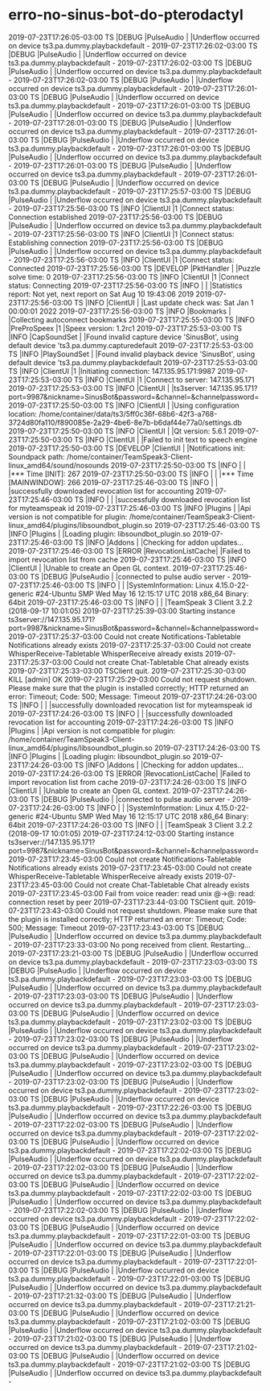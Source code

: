 # erro-no-sinus-bot-do-pterodactyl


2019-07-23T17:26:05-03:00 TS |DEBUG |PulseAudio | |Underflow occurred on device ts3.pa.dummy.playbackdefault -
2019-07-23T17:26:02-03:00 TS |DEBUG |PulseAudio | |Underflow occurred on device ts3.pa.dummy.playbackdefault -
2019-07-23T17:26:02-03:00 TS |DEBUG |PulseAudio | |Underflow occurred on device ts3.pa.dummy.playbackdefault -
2019-07-23T17:26:02-03:00 TS |DEBUG |PulseAudio | |Underflow occurred on device ts3.pa.dummy.playbackdefault -
2019-07-23T17:26:01-03:00 TS |DEBUG |PulseAudio | |Underflow occurred on device ts3.pa.dummy.playbackdefault -
2019-07-23T17:26:01-03:00 TS |DEBUG |PulseAudio | |Underflow occurred on device ts3.pa.dummy.playbackdefault -
2019-07-23T17:26:01-03:00 TS |DEBUG |PulseAudio | |Underflow occurred on device ts3.pa.dummy.playbackdefault -
2019-07-23T17:26:01-03:00 TS |DEBUG |PulseAudio | |Underflow occurred on device ts3.pa.dummy.playbackdefault -
2019-07-23T17:26:01-03:00 TS |DEBUG |PulseAudio | |Underflow occurred on device ts3.pa.dummy.playbackdefault -
2019-07-23T17:26:01-03:00 TS |DEBUG |PulseAudio | |Underflow occurred on device ts3.pa.dummy.playbackdefault -
2019-07-23T17:26:01-03:00 TS |DEBUG |PulseAudio | |Underflow occurred on device ts3.pa.dummy.playbackdefault -
2019-07-23T17:25:57-03:00 TS |DEBUG |PulseAudio | |Underflow occurred on device ts3.pa.dummy.playbackdefault -
2019-07-23T17:25:56-03:00 TS |INFO |ClientUI |1 |Connect status: Connection established
2019-07-23T17:25:56-03:00 TS |DEBUG |PulseAudio | |Underflow occurred on device ts3.pa.dummy.playbackdefault -
2019-07-23T17:25:56-03:00 TS |INFO |ClientUI |1 |Connect status: Establishing connection
2019-07-23T17:25:56-03:00 TS |DEBUG |PulseAudio | |Underflow occurred on device ts3.pa.dummy.playbackdefault -
2019-07-23T17:25:56-03:00 TS |INFO |ClientUI |1 |Connect status: Connected
2019-07-23T17:25:56-03:00 TS |DEVELOP |PktHandler | |Puzzle solve time: 0
2019-07-23T17:25:56-03:00 TS |INFO |ClientUI |1 |Connect status: Connecting
2019-07-23T17:25:56-03:00 TS |INFO | | |Statistics report: Not yet, next report on Sat Aug 10 19:43:06 2019
2019-07-23T17:25:56-03:00 TS |INFO |ClientUI | |Last update check was: Sat Jan 1 00:00:01 2022
2019-07-23T17:25:56-03:00 TS |INFO |Bookmarks | |Collecting autoconnect bookmarks
2019-07-23T17:25:55-03:00 TS |INFO |PreProSpeex |1 |Speex version: 1.2rc1
2019-07-23T17:25:53-03:00 TS |INFO |CapSoundSet | |Found invalid capture device 'SinusBot', using default device 'ts3.pa.dummy.capturedefault
2019-07-23T17:25:53-03:00 TS |INFO |PlaySoundSet | |Found invalid playback device 'SinusBot', using default device 'ts3.pa.dummy.playbackdefault
2019-07-23T17:25:53-03:00 TS |INFO |ClientUI |1 |Initiating connection: 147.135.95.171:9987
2019-07-23T17:25:53-03:00 TS |INFO |ClientUI |1 |Connect to server: 147.135.95.171
2019-07-23T17:25:53-03:00 TS |INFO |ClientUI | |ts3server: 147.135.95.171?port=9987&nickname=SinusBot&password=&channel=&channelpassword=
2019-07-23T17:25:50-03:00 TS |INFO |ClientUI | |Using configuration location: /home/container/data/ts3/5ff0c36f-68b6-42f3-a768-3724d80fa110/f890085e-2a29-4be6-8e7b-b6daf44e77a0/settings.db
2019-07-23T17:25:50-03:00 TS |INFO |ClientUI | |Qt version: 5.6.1
2019-07-23T17:25:50-03:00 TS |INFO |ClientUI | |Failed to init text to speech engine
2019-07-23T17:25:50-03:00 TS |DEVELOP |ClientUI | |Notifications init: Soundpack path: /home/container/TeamSpeak3-Client-linux_amd64/sound/nosounds
2019-07-23T17:25:50-03:00 TS |INFO | | |*** Time [INIT]: 267
2019-07-23T17:25:50-03:00 TS |INFO | | |*** Time [MAINWINDOW]: 266
2019-07-23T17:25:46-03:00 TS |INFO | | |successfully downloaded revocation list for accounting
2019-07-23T17:25:46-03:00 TS |INFO | | |successfully downloaded revocation list for myteamspeak id
2019-07-23T17:25:46-03:00 TS |INFO |Plugins | |Api version is not compatible for plugin: /home/container/TeamSpeak3-Client-linux_amd64/plugins/libsoundbot_plugin.so
2019-07-23T17:25:46-03:00 TS |INFO |Plugins | |Loading plugin: libsoundbot_plugin.so
2019-07-23T17:25:46-03:00 TS |INFO |Addons | |Checking for addon updates...
2019-07-23T17:25:46-03:00 TS |ERROR |RevocationListCache| |Failed to import revocation list from cache
2019-07-23T17:25:46-03:00 TS |INFO |ClientUI | |Unable to create an Open GL context.
2019-07-23T17:25:46-03:00 TS |DEBUG |PulseAudio | |connected to pulse audio server -
2019-07-23T17:25:46-03:00 TS |INFO | | |SystemInformation: Linux 4.15.0-22-generic #24-Ubuntu SMP Wed May 16 12:15:17 UTC 2018 x86_64 Binary: 64bit
2019-07-23T17:25:46-03:00 TS |INFO | | |TeamSpeak 3 Client 3.2.2 (2018-09-17 10:01:05)
2019-07-23T17:25:39-03:00 Starting instance ts3server://147.135.95.171?port=9987&nickname=SinusBot&password=&channel=&channelpassword=
2019-07-23T17:25:37-03:00 Could not create Notifications-Tabletable Notifications already exists
2019-07-23T17:25:37-03:00 Could not create WhisperReceive-Tabletable WhisperReceive already exists
2019-07-23T17:25:37-03:00 Could not create Chat-Tabletable Chat already exists
2019-07-23T17:25:33-03:00 TSClient quit.
2019-07-23T17:25:30-03:00 KILL [admin] OK
2019-07-23T17:25:29-03:00 Could not request shutdown. Please make sure that the plugin is installed correctly; HTTP returned an error: Timeout; Code: 500; Message: Timeout
2019-07-23T17:24:26-03:00 TS |INFO | | |successfully downloaded revocation list for myteamspeak id
2019-07-23T17:24:26-03:00 TS |INFO | | |successfully downloaded revocation list for accounting
2019-07-23T17:24:26-03:00 TS |INFO |Plugins | |Api version is not compatible for plugin: /home/container/TeamSpeak3-Client-linux_amd64/plugins/libsoundbot_plugin.so
2019-07-23T17:24:26-03:00 TS |INFO |Plugins | |Loading plugin: libsoundbot_plugin.so
2019-07-23T17:24:26-03:00 TS |INFO |Addons | |Checking for addon updates...
2019-07-23T17:24:26-03:00 TS |ERROR |RevocationListCache| |Failed to import revocation list from cache
2019-07-23T17:24:26-03:00 TS |INFO |ClientUI | |Unable to create an Open GL context.
2019-07-23T17:24:26-03:00 TS |DEBUG |PulseAudio | |connected to pulse audio server -
2019-07-23T17:24:26-03:00 TS |INFO | | |SystemInformation: Linux 4.15.0-22-generic #24-Ubuntu SMP Wed May 16 12:15:17 UTC 2018 x86_64 Binary: 64bit
2019-07-23T17:24:26-03:00 TS |INFO | | |TeamSpeak 3 Client 3.2.2 (2018-09-17 10:01:05)
2019-07-23T17:24:12-03:00 Starting instance ts3server://147.135.95.171?port=9987&nickname=SinusBot&password=&channel=&channelpassword=
2019-07-23T17:23:45-03:00 Could not create Notifications-Tabletable Notifications already exists
2019-07-23T17:23:45-03:00 Could not create WhisperReceive-Tabletable WhisperReceive already exists
2019-07-23T17:23:45-03:00 Could not create Chat-Tabletable Chat already exists
2019-07-23T17:23:45-03:00 Fail from voice reader: read unix @->@: read: connection reset by peer
2019-07-23T17:23:44-03:00 TSClient quit.
2019-07-23T17:23:43-03:00 Could not request shutdown. Please make sure that the plugin is installed correctly; HTTP returned an error: Timeout; Code: 500; Message: Timeout
2019-07-23T17:23:43-03:00 TS |DEBUG |PulseAudio | |Underflow occurred on device ts3.pa.dummy.playbackdefault -
2019-07-23T17:23:33-03:00 No pong received from client. Restarting...
2019-07-23T17:23:21-03:00 TS |DEBUG |PulseAudio | |Underflow occurred on device ts3.pa.dummy.playbackdefault -
2019-07-23T17:23:03-03:00 TS |DEBUG |PulseAudio | |Underflow occurred on device ts3.pa.dummy.playbackdefault -
2019-07-23T17:23:03-03:00 TS |DEBUG |PulseAudio | |Underflow occurred on device ts3.pa.dummy.playbackdefault -
2019-07-23T17:23:03-03:00 TS |DEBUG |PulseAudio | |Underflow occurred on device ts3.pa.dummy.playbackdefault -
2019-07-23T17:23:03-03:00 TS |DEBUG |PulseAudio | |Underflow occurred on device ts3.pa.dummy.playbackdefault -
2019-07-23T17:23:02-03:00 TS |DEBUG |PulseAudio | |Underflow occurred on device ts3.pa.dummy.playbackdefault -
2019-07-23T17:23:02-03:00 TS |DEBUG |PulseAudio | |Underflow occurred on device ts3.pa.dummy.playbackdefault -
2019-07-23T17:23:02-03:00 TS |DEBUG |PulseAudio | |Underflow occurred on device ts3.pa.dummy.playbackdefault -
2019-07-23T17:23:02-03:00 TS |DEBUG |PulseAudio | |Underflow occurred on device ts3.pa.dummy.playbackdefault -
2019-07-23T17:23:02-03:00 TS |DEBUG |PulseAudio | |Underflow occurred on device ts3.pa.dummy.playbackdefault -
2019-07-23T17:23:02-03:00 TS |DEBUG |PulseAudio | |Underflow occurred on device ts3.pa.dummy.playbackdefault -
2019-07-23T17:22:26-03:00 TS |DEBUG |PulseAudio | |Underflow occurred on device ts3.pa.dummy.playbackdefault -
2019-07-23T17:22:02-03:00 TS |DEBUG |PulseAudio | |Underflow occurred on device ts3.pa.dummy.playbackdefault -
2019-07-23T17:22:02-03:00 TS |DEBUG |PulseAudio | |Underflow occurred on device ts3.pa.dummy.playbackdefault -
2019-07-23T17:22:02-03:00 TS |DEBUG |PulseAudio | |Underflow occurred on device ts3.pa.dummy.playbackdefault -
2019-07-23T17:22:02-03:00 TS |DEBUG |PulseAudio | |Underflow occurred on device ts3.pa.dummy.playbackdefault -
2019-07-23T17:22:02-03:00 TS |DEBUG |PulseAudio | |Underflow occurred on device ts3.pa.dummy.playbackdefault -
2019-07-23T17:22:02-03:00 TS |DEBUG |PulseAudio | |Underflow occurred on device ts3.pa.dummy.playbackdefault -
2019-07-23T17:22:02-03:00 TS |DEBUG |PulseAudio | |Underflow occurred on device ts3.pa.dummy.playbackdefault -
2019-07-23T17:22:02-03:00 TS |DEBUG |PulseAudio | |Underflow occurred on device ts3.pa.dummy.playbackdefault -
2019-07-23T17:22:01-03:00 TS |DEBUG |PulseAudio | |Underflow occurred on device ts3.pa.dummy.playbackdefault -
2019-07-23T17:22:01-03:00 TS |DEBUG |PulseAudio | |Underflow occurred on device ts3.pa.dummy.playbackdefault -
2019-07-23T17:22:01-03:00 TS |DEBUG |PulseAudio | |Underflow occurred on device ts3.pa.dummy.playbackdefault -
2019-07-23T17:22:01-03:00 TS |DEBUG |PulseAudio | |Underflow occurred on device ts3.pa.dummy.playbackdefault -
2019-07-23T17:21:32-03:00 TS |DEBUG |PulseAudio | |Underflow occurred on device ts3.pa.dummy.playbackdefault -
2019-07-23T17:21:21-03:00 TS |DEBUG |PulseAudio | |Underflow occurred on device ts3.pa.dummy.playbackdefault -
2019-07-23T17:21:02-03:00 TS |DEBUG |PulseAudio | |Underflow occurred on device ts3.pa.dummy.playbackdefault -
2019-07-23T17:21:02-03:00 TS |DEBUG |PulseAudio | |Underflow occurred on device ts3.pa.dummy.playbackdefault -
2019-07-23T17:21:02-03:00 TS |DEBUG |PulseAudio | |Underflow occurred on device ts3.pa.dummy.playbackdefault -
2019-07-23T17:21:02-03:00 TS |DEBUG |PulseAudio | |Underflow occurred on device ts3.pa.dummy.playbackdefault -
